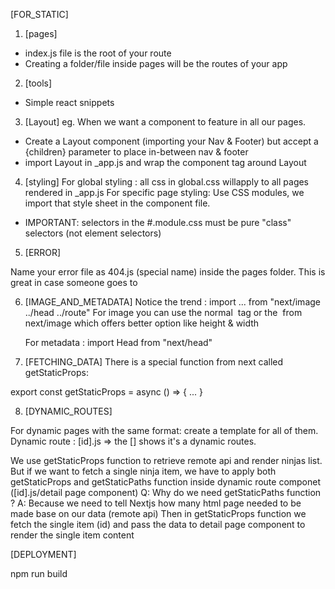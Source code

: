[FOR_STATIC]

1. [pages]

- index.js file is the root of your route
- Creating a folder/file inside pages will be the routes of your app

2. [tools]

- Simple react snippets

3. [Layout]
   eg. When we want a component to feature in all our pages.

- Create a Layout component (importing your Nav & Footer) but accept a {children} parameter to place in-between nav & footer
- import Layout in \_app.js and wrap the component tag around Layout

4. [styling]
   For global styling : all css in global.css willapply to all pages rendered in \_app.js
   For specific page styling: Use CSS modules, we import that style sheet in the component file.

- IMPORTANT: selectors in the #.module.css must be pure "class" selectors (not element selectors)

5. [ERROR]

Name your error file as 404.js (special name) inside the pages folder. This is great in case someone goes to

6. [IMAGE_AND_METADATA]
   Notice the trend : import ... from "next/image ../head ../route"
   For image you can use the normal <image> tag or the <Image> from next/image
   which offers better option like height & width

   For metadata : import Head from "next/head"
   <Head>  
   <title>Ninja List | Home</title>
   <meta name="keywords" content="ninjas"/>
   </Head>

7. [FETCHING_DATA]
   There is a special function from next called getStaticProps:

export const getStaticProps = async () => {
...
}

8. [DYNAMIC_ROUTES]

For dynamic pages with the same format: create a template for all of them.
Dynamic route : [id].js => the [] shows it's a dynamic routes.

We use getStaticProps function to retrieve remote api and render ninjas list. But if we want to fetch a single ninja item, we have to apply both getStaticProps and getStaticPaths function inside dynamic route componet ([id].js/detail page component)
Q: Why do we need getStaticPaths function ? A: Because we need to tell Nextjs how many html page needed to be made base on our data (remote api)
Then in getStaticProps function we fetch the single item (id) and pass the data to detail page component to render the single item content

[DEPLOYMENT]

npm run build
